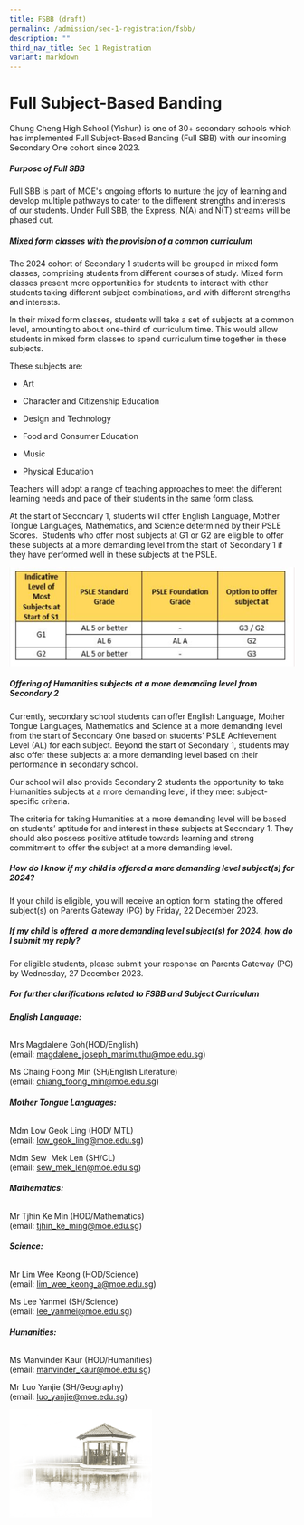 ```yaml
---
title: FSBB (draft)
permalink: /admission/sec-1-registration/fsbb/
description: ""
third_nav_title: Sec 1 Registration
variant: markdown
---
```

# **Full Subject-Based Banding**

Chung Cheng High School (Yishun) is one of 30+ secondary schools which has implemented Full Subject-Based Banding (Full SBB) with our incoming Secondary One cohort since 2023.

##### **Purpose of Full SBB**
Full SBB is part of MOE's ongoing efforts to nurture the joy of learning and develop multiple pathways to cater to the different strengths and interests of our students.  Under Full SBB, the Express, N(A) and N(T) streams will be phased out.

##### **Mixed form classes with the provision of a common curriculum**
The 2024&nbsp;cohort of Secondary 1 students will be grouped in&nbsp;mixed form classes, comprising students from different courses of study. Mixed form classes present more opportunities for students to interact with other students taking different subject combinations, and with different strengths and interests.

In their mixed form classes, students will take a set of subjects at a common level, amounting to about one-third of curriculum time. This would allow students in mixed form classes to spend curriculum time together in these subjects.

These subjects are:

*   Art
    
*   Character and Citizenship Education
    
*   Design and Technology
    
*   Food and Consumer Education
    
*   Music
    
*   Physical Education
    

Teachers will adopt a&nbsp;range of teaching approaches&nbsp;to meet the different learning needs and pace of their students in the same form class.

At the start of Secondary 1, students will offer&nbsp;English Language, Mother Tongue Languages, Mathematics, and Science&nbsp;determined by their PSLE Scores.&nbsp;&nbsp;Students who offer most subjects at G1 or G2 are eligible to&nbsp;offer these subjects at a&nbsp;more demanding level from the start of Secondary 1 if they have performed well in these subjects at the PSLE.

![](/images/Admission/Sec%201%20Registration/FSBB_pic_1.jpg)

##### **Offering of Humanities subjects at a more demanding level from Secondary 2**

Currently, secondary school students can offer English Language, Mother Tongue Languages, Mathematics and Science at a more demanding level from the start of Secondary One based on students’ PSLE Achievement Level (AL) for each subject. Beyond the start of Secondary 1, students may also offer these subjects at a more demanding level based on their performance in secondary school.

Our school will also provide Secondary 2 students the opportunity to take Humanities subjects at a more demanding level, if they meet subject-specific criteria.

The criteria for taking Humanities at a more demanding level will be based on students’ aptitude for and interest in these subjects at Secondary 1. They should also possess positive attitude towards learning and strong commitment to offer the subject at a more demanding level.

##### **How do I know if my child is offered a more demanding level subject(s) for 2024?**

If your child is eligible, you will receive an option form&nbsp; stating the offered subject(s) on Parents Gateway (PG) by&nbsp;Friday, 22&nbsp;December 2023.

##### **If my child is offered&nbsp;&nbsp;a more demanding level subject(s)&nbsp;for 2024, how do I submit my reply?**

For eligible students, please submit your response on Parents Gateway (PG) by&nbsp;Wednesday, 27 December 2023.


##### **For further clarifications related to FSBB and Subject Curriculum**

###### **English Language:**

Mrs Magdalene Goh(HOD/English)  
(email:&nbsp;[magdalene\_joseph\_marimuthu@moe.edu.sg](mailto:magdalene_joseph_marimuthu@moe.edu.sg))

  

Ms Chaing Foong Min (SH/English Literature)<br>
(email:&nbsp;[chiang\_foong\_min@moe.edu.sg](mailto:chiang_foong_min@moe.edu.sg))

###### **Mother Tongue Languages:**
Mdm Low Geok Ling (HOD/ MTL)  
(email:&nbsp;[low\_geok\_ling@moe.edu.sg](mailto:low_geok_ling@moe.edu.sg))
  
Mdm Sew&nbsp; Mek Len (SH/CL)<br>
(email:&nbsp;[sew\_mek\_len@moe.edu.sg](mailto:sew_mek_len@moe.edu.sg))

###### **Mathematics:**

Mr Tjhin Ke Min (HOD/Mathematics)  
(email:&nbsp;[tjhin\_ke\_ming@moe.edu.sg](mailto:tjhin_ke_ming@moe.edu.sg))

###### **Science:**

Mr Lim Wee Keong (HOD/Science)  
(email:&nbsp;[lim\_wee\_keong\_a@moe.edu.sg](mailto:lim_wee_keong_a@moe.edu.sg))

Ms Lee Yanmei&nbsp;(SH/Science)<br>
(email:&nbsp;[lee\_yanmei@moe.edu.sg](mailto:lee_yanmei@moe.edu.sg))

###### **Humanities:**

Ms Manvinder Kaur&nbsp;(HOD/Humanities)  
(email:&nbsp;[manvinder\_kaur@moe.edu.sg](mailto:manvinder_kaur@moe.edu.sg))

Mr Luo Yanjie (SH/Geography)<br>
(email:&nbsp;[luo\_yanjie@moe.edu.sg](mailto:luo_yanjie@moe.edu.sg))

<img src="/images/pavilion.png" style="width:50%">